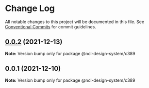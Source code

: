 # Change Log

All notable changes to this project will be documented in this file.
See [Conventional Commits](https://conventionalcommits.org) for commit guidelines.

## [0.0.2](https://github.ncl.com/rromero/ncl-design-system/compare/@ncl-design-system/c389@0.0.1...@ncl-design-system/c389@0.0.2) (2021-12-13)

**Note:** Version bump only for package @ncl-design-system/c389





## 0.0.1 (2021-12-10)

**Note:** Version bump only for package @ncl-design-system/c389
